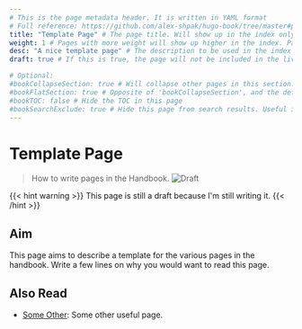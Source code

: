 ```yaml
---
# This is the page metadata header. It is written in YAML format
# Full reference: https://github.com/alex-shpak/hugo-book/tree/master#page-configuration
title: "Template Page" # The page title. Will show up in the index only
weight: 1 # Pages with more weight will show up higher in the index. Pages with the same weight are ordered alphabetically
desc: "A nice template page" # The description to be used in the index files.
draft: true # If this is true, the page will not be included in the live site or the indexes.

# Optional:
#bookCollapseSection: true # Will collapse other pages in this section. Useful in _index.md pages
#bookFlatSection: true # Opposite of 'bookCollapseSection', and the default.
#bookTOC: false # Hide the TOC in this page
#bookSearchExclude: true # Hide this page from search results. Useful in _index.md pages.
---
```


# Template Page
> How to write pages in the Handbook.
![Draft](https://img.shields.io/badge/status-draft-red)

{{< hint warning >}}
This page is still a draft because I'm still writing it.
{{< /hint >}}

## Aim
This page aims to describe a template for the various pages in the handbook. Write a few lines on why you would want to read this page.

## Also Read
- [Some Other](/CONTRIBUTING.md): Some other useful page.
